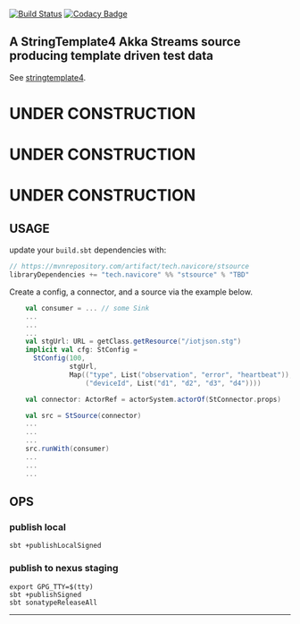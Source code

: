 [![Build Status](https://travis-ci.org/navicore/stsource.svg?branch=master)](https://travis-ci.org/navicore/stsource)
[![Codacy Badge](https://api.codacy.com/project/badge/Grade/958b74b9d6d1441d8314d2468383dda7)](https://app.codacy.com/app/navicore/stsource?utm_source=github.com&utm_medium=referral&utm_content=navicore/stsource&utm_campaign=Badge_Grade_Settings)

A StringTemplate4 Akka Streams source producing template driven test data
------

See [stringtemplate4].

# UNDER CONSTRUCTION

# UNDER CONSTRUCTION

# UNDER CONSTRUCTION


## USAGE

update your `build.sbt` dependencies with:

```scala
// https://mvnrepository.com/artifact/tech.navicore/stsource
libraryDependencies += "tech.navicore" %% "stsource" % "TBD"
```

Create a config, a connector, and a source via the example below.

```scala
    val consumer = ... // some Sink
    ...
    ...
    ...
    val stgUrl: URL = getClass.getResource("/iotjson.stg")
    implicit val cfg: StConfig =
      StConfig(100,
               stgUrl,
               Map(("type", List("observation", "error", "heartbeat")),
                   ("deviceId", List("d1", "d2", "d3", "d4"))))

    val connector: ActorRef = actorSystem.actorOf(StConnector.props)

    val src = StSource(connector)
    ...
    ...
    ...
    src.runWith(consumer)
    ...
    ...
    ...
```

## OPS

### publish local

```console
sbt +publishLocalSigned
```

### publish to nexus staging

```console
export GPG_TTY=$(tty)
sbt +publishSigned
sbt sonatypeReleaseAll
```

---

[stringtemplate4]:https://github.com/antlr/stringtemplate4

